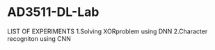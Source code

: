 # AD3511-DL-Lab
LIST OF EXPERIMENTS
1.Solving XORproblem using DNN
2.Character recogniton using CNN
